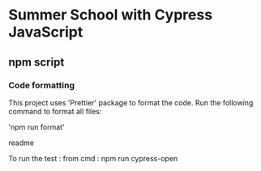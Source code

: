 # Summer School with Cypress JavaScript

## npm script

### Code formatting 

This project uses 'Prettier' package to format the code. Run the following command to format all files:


'npm run format'

readme


To run the test :
from cmd : 
 npm run cypress-open
 


